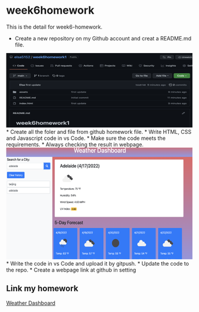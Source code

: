 # week6homework

This is the detail for week6-homework.

* Create a new repository on my Github account and creat a README.md file.
<img src="image/week6repo.png" alt="week6repo.png" width="500" height="200">
* Create all the foler and file from github homework file.
* Write HTML, CSS and Javascript code in vs Code.
* Make sure the code meets the requirements.
* Always checking the result in webpage.
<img src="image/weatherDemo.png" alt="weatherDemo.png" width="500" height="300">
* Write the code in vs Code and upload it by gitpush.
* Update the code to the repo.
* Create a webpage link at github in setting


## Link my homework

[Weather Dashboard](https://elsa5152.github.io/week5homework/)
